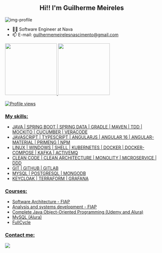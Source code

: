 <h2 align="center">Hi!! I'm Guilherme Meireles</h2>
<img src="./banner-logo.gif" alt="img-profile"/>

- 🧑‍💻 Software Engineer at Nava
- 📫 E-mail: guilhermemeirelesnascimento@gmail.com

 <div>
  <a href="https://github.com/gui-meireles">
  <img height="170em" src="https://github-readme-stats.vercel.app/api?username=gui-meireles&show_icons=true&theme=radical&include_all_commits=true&count_private=true"/>
  <img height="170em" src="https://github-readme-stats.vercel.app/api/top-langs/?username=gui-meireles&layout=compact&langs_count=7&theme=radical"/>
</div>
<br>
  <img src="https://komarev.com/ghpvc/?username=gui-meireles&color=yellow" alt="Profile views" />

### My skills:

- JAVA | SPRING BOOT | SPRING DATA | GRADLE | MAVEN | TDD | MOCKITO | CUCUMBER | VERACODE<br />
- JAVASCRIPT | TYPESCRIPT | ANGULARJS | ANGULAR 16 | ANGULAR-MATERIAL | PRIMENG | NPM <br />
- LINUX | WINDOWS | SHELL | KUBERNETES | DOCKER | DOCKER-COMPOSE | KAFKA | ACTIVEMQ <br />
- CLEAN CODE | CLEAN ARCHITECTURE | MONOLITY | MICROSERVICE | DDD <br />
- GIT | GITHUB | GITLAB <br />
- MYSQL | POSTGRESQL | MONGODB <br />
- KEYCLOAK | TERRAFORM | GRAFANA <br />

### Courses:
- Software Architecture - FIAP
- Analysis and systems development - FIAP
- Complete Java Object-Oriented Programming (Udemy and Alura)
- MySQL (Alura)
- FullCycle

### Contact me:
<div> 
  <a href="https://www.linkedin.com/in/guilherme-m-066b6a167/" target="_blank"><img src="https://img.shields.io/badge/-LinkedIn-%230077B5?style=for-the-badge&logo=linkedin&logoColor=white" target="_blank"></a> 
</div>
